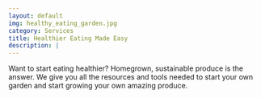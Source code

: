 ```yaml
---
layout: default
img: healthy_eating_garden.jpg
category: Services
title: Healthier Eating Made Easy
description: |
---
```

Want to start eating healthier? Homegrown, sustainable produce is the answer. We give you all the resources and tools needed to start your own garden and start growing your own amazing produce.
